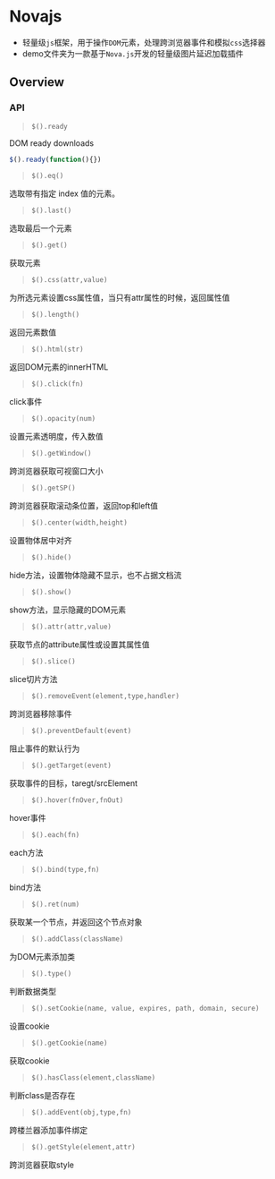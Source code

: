 # Novajs

- 轻量级`js`框架，用于操作`DOM`元素，处理跨浏览器事件和模拟`css`选择器
- demo文件夹为一款基于`Nova.js`开发的轻量级图片延迟加载插件

## Overview



### API

>`$().ready`

DOM ready downloads

```js
$().ready(function(){})

```

>`$().eq()`

选取带有指定 index 值的元素。

>`$().last()`

选取最后一个元素    

>`$().get()`

获取元素

>`$().css(attr,value)`

为所选元素设置css属性值，当只有attr属性的时候，返回属性值

>`$().length()`

返回元素数值

>`$().html(str)`

返回DOM元素的innerHTML

>`$().click(fn)`

click事件

>`$().opacity(num)`

设置元素透明度，传入数值


>`$().getWindow()`

跨浏览器获取可视窗口大小

>`$().getSP()`

跨浏览器获取滚动条位置，返回top和left值


>`$().center(width,height)`

设置物体居中对齐

>`$().hide()`

hide方法，设置物体隐藏不显示，也不占据文档流

>`$().show()`

show方法，显示隐藏的DOM元素

>`$().attr(attr,value)`

获取节点的attribute属性或设置其属性值


>`$().slice()`

slice切片方法

>`$().removeEvent(element,type,handler)`

跨浏览器移除事件

>`$().preventDefault(event)`

阻止事件的默认行为

>`$().getTarget(event)`

获取事件的目标，taregt/srcElement


>`$().hover(fnOver,fnOut)`

hover事件

>`$().each(fn)`

each方法

>`$().bind(type,fn)`

bind方法

>`$().ret(num)`

获取某一个节点，并返回这个节点对象


>`$().addClass(className)`

为DOM元素添加类

>`$().type()`

判断数据类型

>`$().setCookie(name, value, expires, path, domain, secure)`

设置cookie


>`$().getCookie(name)`

获取cookie

>`$().hasClass(element,className)`

判断class是否存在

>`$().addEvent(obj,type,fn)`

跨楼兰器添加事件绑定

>`$().getStyle(element,attr)`

跨浏览器获取style
